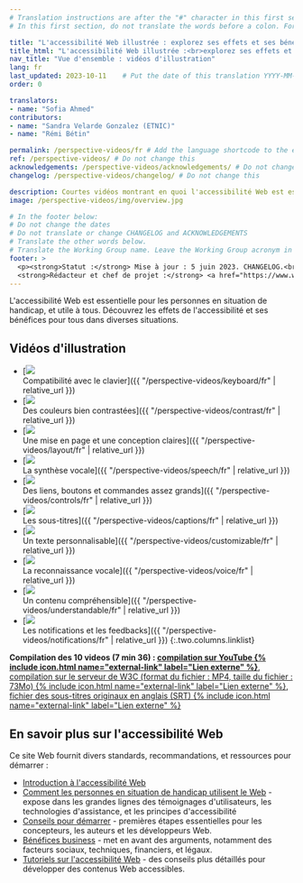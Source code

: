 ```yaml
---
# Translation instructions are after the "#" character in this first section. They are comments that do not show up in the web page. You do not need to translate the instructions after "#".
# In this first section, do not translate the words before a colon. For example, do not translate "title:". Do translate the text after "title:"

title: "L'accessibilité Web illustrée : explorez ses effets et ses bénéfices pour tous"
title_html: "L'accessibilité Web illustrée :<br>explorez ses effets et ses bénéfices pour tous"
nav_title: "Vue d'ensemble : vidéos d'illustration"
lang: fr
last_updated: 2023-10-11    # Put the date of this translation YYYY-MM-DD (with month in the middle)
order: 0

translators:
- name: "Sofia Ahmed"
contributors:
- name: "Sandra Velarde Gonzalez (ETNIC)"
- name: "Rémi Bétin"

permalink: /perspective-videos/fr # Add the language shortcode to the end, with no slash at the end. For example /path/to/file/fr
ref: /perspective-videos/ # Do not change this
acknowledgements: /perspective-videos/acknowledgements/ # Do not change this
changelog: /perspective-videos/changelog/ # Do not change this

description: Courtes vidéos montrant en quoi l'accessibilité Web est essentielle pour les personnes en situation de handicap et utile pour tous dans diverses situations.
image: /perspective-videos/img/overview.jpg

# In the footer below:
# Do not change the dates
# Do not translate or change CHANGELOG and ACKNOWLEDGEMENTS
# Translate the other words below.
# Translate the Working Group name. Leave the Working Group acronym in English.
footer: >
  <p><strong>Statut :</strong> Mise à jour : 5 juin 2023. CHANGELOG.<br>
  <strong>Rédacteur et chef de projet :</strong> <a href="https://www.w3.org/People/shadi">Shadi Abou-Zahra</a>. Développé par le <a href="https://www.w3.org/WAI/EO/">Groupe de travail Éducation et Promotion</a> avec le soutien du projet <a href="https://www.w3.org/WAI/DEV/">WAI-DEV</a>, co-financé par la Commission européenne (CE). ACKNOWLEDGEMENTS.</p>
---
```


L'accessibilité Web est essentielle pour les personnes en situation de handicap, et utile à tous. Découvrez les effets de l'accessibilité et ses bénéfices pour tous dans diverses situations.

## Vidéos d'illustration

-   [![](img/thumbnails/keyboard.jpg)<br>Compatibilité avec le clavier]({{ "/perspective-videos/keyboard/fr" | relative_url }})
-   [![](img/thumbnails/contrast.jpg)<br>Des couleurs bien contrastées]({{ "/perspective-videos/contrast/fr" | relative_url }})
-   [![](img/thumbnails/layout.jpg)<br>Une mise en page et une conception claires]({{ "/perspective-videos/layout/fr" | relative_url }})
-   [![](img/thumbnails/speech.jpg)<br>La synthèse vocale]({{ "/perspective-videos/speech/fr" | relative_url }})
-   [![](img/thumbnails/controls.jpg)<br>Des liens, boutons et commandes assez grands]({{ "/perspective-videos/controls/fr" | relative_url }})
-   [![](img/thumbnails/captions.jpg)<br>Les sous-titres]({{ "/perspective-videos/captions/fr" | relative_url }})
-   [![](img/thumbnails/customizable.jpg)<br>Un texte personnalisable]({{ "/perspective-videos/customizable/fr" | relative_url }})
-   [![](img/thumbnails/voice.jpg)<br>La reconnaissance vocale]({{ "/perspective-videos/voice/fr" | relative_url }})
-   [![](img/thumbnails/understandable.jpg)<br>Un contenu compréhensible]({{ "/perspective-videos/understandable/fr" | relative_url }})
-   [![](img/thumbnails/notifications.jpg)<br>Les notifications et les feedbacks]({{ "/perspective-videos/notifications/fr" | relative_url }})
{:.two.columns.linklist}

**Compilation des 10 videos (7&nbsp;min&nbsp;36)&nbsp;: [compilation sur YouTube {% include icon.html name="external-link" label="Lien externe" %}](https://www.youtube.com/watch?v=3f31oufqFSM)**, [compilation sur le serveur de W3C (format du fichier&nbsp;: MP4, taille du fichier&nbsp;: 73Mo) {% include icon.html name="external-link" label="Lien externe" %}](https://media.w3.org/wai/perspective-videos/compilation.mp4), [fichier des sous-titres originaux en anglais (SRT) {% include icon.html name="external-link" label="Lien externe" %}](https://media.w3.org/wai/perspective-videos/compilation.srt)

## En savoir plus sur l'accessibilité Web

Ce site Web fournit divers standards, recommandations, et ressources pour démarrer :

-   [Introduction à l'accessibilité Web](/fundamentals/accessibility-intro/)
-   [Comment les personnes en situation de handicap utilisent le Web](/people-use-web/) - expose dans les grandes lignes des témoignages d'utilisateurs, les technologies d'assistance, et les principes d'accessibilité
-   [Conseils pour démarrer](/tips/) - premières étapes essentielles pour les concepteurs, les auteurs et les développeurs Web.
-   [Bénéfices business](/business-case/) - met en avant des arguments, notamment des facteurs sociaux, techniques, financiers, et légaux.
-   [Tutoriels sur l'accessibilité Web](/tutorials/) - des conseils plus détaillés pour développer des contenus Web accessibles.
